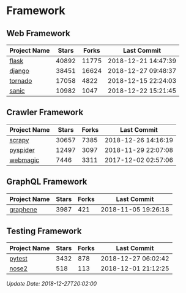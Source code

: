 # Framework

## Web Framework

| Project Name | Stars | Forks | Last Commit |
| ------------ | ----- | ----- | ----------- |
| [flask](https://github.com/pallets/flask) | 40892 | 11775 | 2018-12-21 14:47:39 |
| [django](https://github.com/django/django) | 38451 | 16624 | 2018-12-27 09:48:37 |
| [tornado](https://github.com/tornadoweb/tornado) | 17058 | 4822 | 2018-12-15 22:24:03 |
| [sanic](https://github.com/huge-success/sanic) | 10982 | 1047 | 2018-12-22 15:21:45 |

## Crawler Framework

| Project Name | Stars | Forks | Last Commit |
| ------------ | ----- | ----- | ----------- |
| [scrapy](https://github.com/scrapy/scrapy) | 30657 | 7385 | 2018-12-26 14:16:19 |
| [pyspider](https://github.com/binux/pyspider) | 12497 | 3097 | 2018-11-29 22:07:08 |
| [webmagic](https://github.com/code4craft/webmagic) | 7446 | 3311 | 2017-12-02 02:57:06 |

## GraphQL Framework

| Project Name | Stars | Forks | Last Commit |
| ------------ | ----- | ----- | ----------- |
| [graphene](https://github.com/graphql-python/graphene) | 3987 | 421 | 2018-11-05 19:26:18 |

## Testing Framework

| Project Name | Stars | Forks | Last Commit |
| ------------ | ----- | ----- | ----------- |
| [pytest](https://github.com/pytest-dev/pytest) | 3432 | 878 | 2018-12-27 06:02:42 |
| [nose2](https://github.com/nose-devs/nose2) | 518 | 113 | 2018-12-01 21:12:25 |

*Update Date: 2018-12-27T20:02:00*